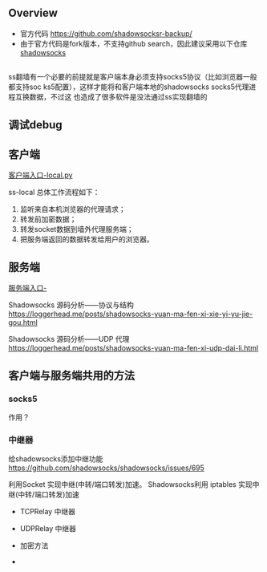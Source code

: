 

## Overview

- 官方代码 https://github.com/shadowsocksr-backup/
- 由于官方代码是fork版本，不支持github search，因此建议采用以下仓库[shadowsocks](https://github.com/BitMindLab/shadowsocks)


##

ss翻墙有一个必要的前提就是客户端本身必须支持socks5协议（比如浏览器一般都支持soc
ks5配置），这样才能将和客户端本地的shadowsocks socks5代理进程互换数据，不过这
也造成了很多软件是没法通过ss实现翻墙的

## 调试debug


## 客户端



[客户端入口-local.py](https://github.com/BitMindLab/shadowsocksr/blob/master/shadowsocks/local.py)

ss-local 总体工作流程如下：
1. 监听来自本机浏览器的代理请求；
2. 转发前加密数据；
3. 转发socket数据到墙外代理服务端；
4. 把服务端返回的数据转发给用户的浏览器。



## 服务端

[服务端入口-](https://github.com/BitMindLab/shadowsocksr/blob/master/shadowsocks/server.py)



Shadowsocks 源码分析——协议与结构 https://loggerhead.me/posts/shadowsocks-yuan-ma-fen-xi-xie-yi-yu-jie-gou.html

Shadowsocks 源码分析——UDP 代理 https://loggerhead.me/posts/shadowsocks-yuan-ma-fen-xi-udp-dai-li.html
## 客户端与服务端共用的方法


### socks5

作用？

### 中继器
给shadowsocks添加中继功能 https://github.com/shadowsocks/shadowsocks/issues/695

 利用Socket 实现中继(中转/端口转发)加速。
 Shadowsocks利用 iptables 实现中继(中转/端口转发)加速

- TCPRelay 中继器
- UDPRelay 中继器






- 加密方法


-
